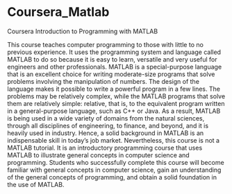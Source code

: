 # Coursera_Matlab
Coursera Introduction to Programming with MATLAB

This course teaches computer programming to those with little to no previous experience. It uses the programming system and language called MATLAB to do so because it is easy to learn, versatile and very useful for engineers and other professionals. MATLAB is a special-purpose language that is an excellent choice for writing moderate-size programs that solve problems involving the manipulation of numbers. The design of the language makes it possible to write a powerful program in a few lines. The problems may be relatively complex, while the MATLAB programs that solve them are relatively simple: relative, that is, to the equivalent program written in a general-purpose language, such as C++ or Java. As a result, MATLAB is being used in a wide variety of domains from the natural sciences, through all disciplines of engineering, to finance, and beyond, and it is heavily used in industry. Hence, a solid background in MATLAB is an indispensable skill in today’s job market. Nevertheless, this course is not a MATLAB tutorial. It is an introductory programming course that uses MATLAB to illustrate general concepts in computer science and programming. Students who successfully complete this course will become familiar with general concepts in computer science, gain an understanding of the general concepts of programming, and obtain a solid foundation in the use of MATLAB. 
